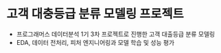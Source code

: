 # 고객 대충등급 분류 모델링 프로젝트

- 프로그래머스 데이터분석 1기 3차 프로젝트로 진행한 고객 대출등급 분류 모델링
- EDA, 데이터 전처리, 피처 엔지니어링과 모델 학습 및 성능 평가
